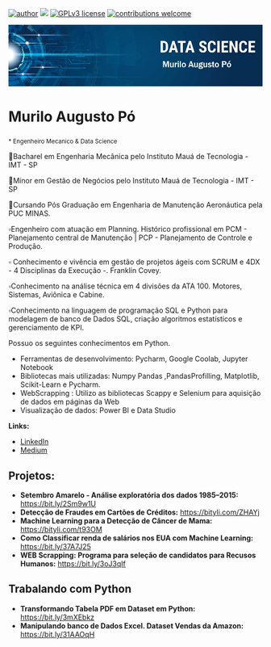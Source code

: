[![author](https://img.shields.io/badge/author-murilopo-red.svg)](https://www.linkedin.com/in/muriloaugustopo/) [![](https://img.shields.io/badge/python-3.7+-blue.svg)](https://www.python.org/downloads/release/python-365/) [![GPLv3 license](https://img.shields.io/badge/License-GPLv3-blue.svg)](http://perso.crans.org/besson/LICENSE.html) [![contributions welcome](https://img.shields.io/badge/contributions-welcome-brightgreen.svg?style=flat)](https://github.com/carlosfab/data_science/issues)

<p align="center">
  <img src="https://github.com/murilopo/Project_Imagens/blob/master/PortifolioGithub.png" >
</p>

# Murilo Augusto Pó
<sub>* Engenheiro Mecanico & Data Science

🔹Bacharel em Engenharia Mecânica pelo Instituto Mauá de Tecnologia - IMT - SP

🔹Minor em Gestão de Negócios pelo Instituto Mauá de Tecnologia - IMT - SP

🔹Cursando Pós Graduação em Engenharia de Manutenção Aeronáutica pela PUC MINAS.

▫️Engenheiro com atuação em Planning. Histórico profissional em PCM - Planejamento central de Manutenção | PCP - Planejamento de Controle e Produção.

▫️ Conhecimento e vivência em gestão de projetos ágeis com SCRUM e 4DX - 4 Disciplinas da Execução -. Franklin Covey.

▫️Conhecimento na análise técnica em 4 divisões da ATA 100. Motores, Sistemas, Aviônica e Cabine.

▫️Conhecimento na linguagem de programação SQL e Python para modelagem de banco de Dados SQL, criação algoritmos estatísticos e gerenciamento de KPI.

Possuo os seguintes conhecimentos em Python.

* Ferramentas de desenvolvimento: Pycharm, Google Coolab, Jupyter
Notebook
* Bibliotecas mais utilizadas: Numpy Pandas ,PandasProfilling, Matplotlib, Scikit-Learn e Pycharm.
* WebScrapping : Utilizo as bibliotecas Scappy e Selenium para aquisição de dados em páginas da Web
* Visualização de dados: Power BI e Data Studio

**Links:**
* [LinkedIn](https://www.linkedin.com/in/muriloaugustopo/)
* [Medium](https://www.medium.com)


## Projetos:
* **Setembro Amarelo - Análise exploratória dos dados 1985–2015:**  https://bit.ly/2Sm9w1U
* **Detecção de Fraudes em Cartões de Créditos:** https://bityli.com/ZHAYj
* **Machine Learning para a Detecção de Câncer de Mama:**   https://bityli.com/t93OM 
* **Como Classificar renda de salários nos EUA com Machine Learning:** https://bit.ly/37A7J25
* **WEB Scrapping: Programa para seleção de candidatos para Recusos Humanos:** https://bit.ly/3oJ3qIf

## Trabalando com Python 
* **Transformando Tabela PDF em Dataset em Python:** https://bit.ly/3mXEbkz
* **Manipulando banco de Dados Excel. Dataset Vendas da Amazon:** https://bit.ly/31AAOqH


